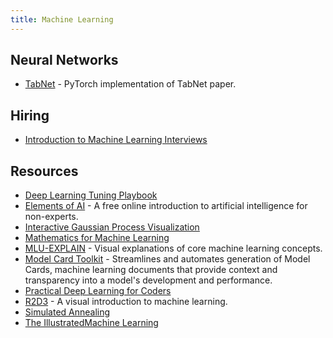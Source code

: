 ```yaml
---
title: Machine Learning
---
```


## Neural Networks

- [TabNet](https://github.com/dreamquark-ai/tabnet) - PyTorch implementation of TabNet paper.

## Hiring

- [Introduction to Machine Learning Interviews](https://huyenchip.com/ml-interviews-book/)

## Resources

- [Deep Learning Tuning Playbook](https://github.com/google-research/tuning_playbook)
- [Elements of AI](https://www.elementsofai.com) - A free online introduction to artificial intelligence for non-experts.
- [Interactive Gaussian Process Visualization](http://www.infinitecuriosity.org/vizgp/)
- [Mathematics for Machine Learning](https://github.com/dair-ai/Mathematics-for-ML)
- [MLU-EXPLAIN](https://mlu-explain.github.io/) - Visual explanations of core machine learning concepts.
- [Model Card Toolkit](https://github.com/tensorflow/model-card-toolkit) - Streamlines and automates generation of Model Cards, machine learning documents that provide context and transparency into a model's development and performance.
- [Practical Deep Learning for Coders](https://course.fast.ai/)
- [R2D3](http://www.r2d3.us) - A visual introduction to machine learning.
- [Simulated Annealing](https://github.com/skylergrammer/SimulatedAnnealing)
- [The IllustratedMachine Learning](https://illustrated-machine-learning.github.io/index.html)
